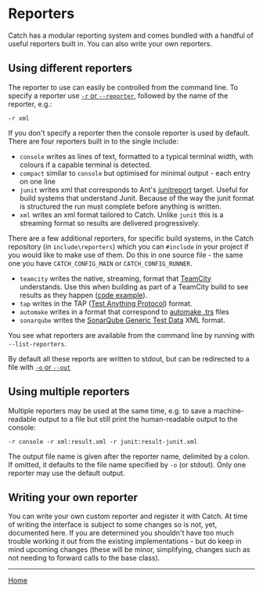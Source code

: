 <a id="top"></a>
# Reporters

Catch has a modular reporting system and comes bundled with a handful of useful reporters built in.
You can also write your own reporters.

## Using different reporters

The reporter to use can easily be controlled from the command line.
To specify a reporter use [`-r` or `--reporter`](command-line.md#choosing-a-reporter-to-use), followed by the name of the reporter, e.g.:

```
-r xml
```

If you don't specify a reporter then the console reporter is used by default.
There are four reporters built in to the single include:

* `console` writes as lines of text, formatted to a typical terminal width, with colours if a capable terminal is detected.
* `compact` similar to `console` but optimised for minimal output - each entry on one line
* `junit` writes xml that corresponds to Ant's [junitreport](http://help.catchsoftware.com/display/ET/JUnit+Format) target. Useful for build systems that understand Junit.
Because of the way the junit format is structured the run must complete before anything is written. 
* `xml` writes an xml format tailored to Catch. Unlike `junit` this is a streaming format so results are delivered progressively.

There are a few additional reporters, for specific build systems, in the Catch repository (in `include\reporters`) which you can `#include` in your project if you would like to make use of them.
Do this in one source file - the same one you have `CATCH_CONFIG_MAIN` or `CATCH_CONFIG_RUNNER`.

* `teamcity` writes the native, streaming, format that [TeamCity](https://www.jetbrains.com/teamcity/) understands. 
Use this when building as part of a TeamCity build to see results as they happen ([code example](../examples/207-Rpt-TeamCityReporter.cpp)).
* `tap` writes in the TAP ([Test Anything Protocol](https://en.wikipedia.org/wiki/Test_Anything_Protocol)) format.
* `automake` writes in a format that correspond to [automake  .trs](https://www.gnu.org/software/automake/manual/html_node/Log-files-generation-and-test-results-recording.html) files
* `sonarqube` writes the [SonarQube Generic Test Data](https://docs.sonarqube.org/latest/analysis/generic-test/) XML format.

You see what reporters are available from the command line by running with `--list-reporters`.

By default all these reports are written to stdout, but can be redirected to a file with [`-o` or `--out`](command-line.md#sending-output-to-a-file)

<a id="multiple-reporters"></a>
## Using multiple reporters

Multiple reporters may be used at the same time, e.g. to save a machine-readable output to a file but still print the human-readable output to the console:
```
-r console -r xml:result.xml -r junit:result-junit.xml
```

The output file name is given after the reporter name, delimited by a colon. If omitted, it defaults to the file name specified by `-o` (or stdout). Only one reporter may use the default output.


## Writing your own reporter

You can write your own custom reporter and register it with Catch.
At time of writing the interface is subject to some changes so is not, yet, documented here.
If you are determined you shouldn't have too much trouble working it out from the existing implementations -
but do keep in mind upcoming changes (these will be minor, simplifying, changes such as not needing to forward calls to the base class).

---

[Home](Readme.md#top)

